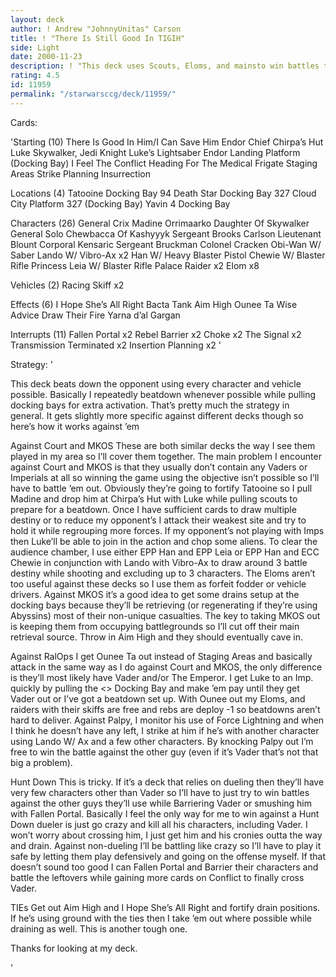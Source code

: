 ```yaml
---
layout: deck
author: ! Andrew "JohnnyUnitas" Carson
title: ! "There Is Still Good In TIGIH"
side: Light
date: 2000-11-23
description: ! "This deck uses Scouts, Eloms, and mainsto win battles to cross Vader"
rating: 4.5
id: 11959
permalink: "/starwarsccg/deck/11959/"
---
```

Cards: 

'Starting (10)
There Is Good In Him/I Can Save Him
Endor Chief Chirpa’s Hut
Luke Skywalker, Jedi Knight
Luke’s Lightsaber
Endor Landing Platform (Docking Bay)
I Feel The Conflict
Heading For The Medical Frigate
Staging Areas
Strike Planning
Insurrection

Locations (4)
Tatooine Docking Bay 94
Death Star Docking Bay 327
Cloud City Platform 327 (Docking Bay)
Yavin 4 Docking Bay

Characters (26)
General Crix Madine
Orrimaarko
Daughter Of Skywalker
General Solo
Chewbacca Of Kashyyyk
Sergeant Brooks Carlson
Lieutenant Blount
Corporal Kensaric
Sergeant Bruckman
Colonel Cracken
Obi-Wan W/ Saber
Lando W/ Vibro-Ax x2
Han W/ Heavy Blaster Pistol
Chewie W/ Blaster Rifle
Princess Leia W/ Blaster Rifle
Palace Raider x2
Elom x8

Vehicles (2)
Racing Skiff x2

Effects (6)
I Hope She’s All Right
Bacta Tank
Aim High
Ounee Ta
Wise Advice
Draw Their Fire
Yarna d’al Gargan

Interrupts (11)
Fallen Portal x2
Rebel Barrier x2
Choke x2
The Signal x2
Transmission Terminated x2
Insertion Planning x2 '

Strategy: '

This deck beats down the opponent using every
character and vehicle possible. Basically I
repeatedly beatdown whenever possible while
pulling docking bays for extra activation. That’s
pretty much the strategy in general. It gets
slightly more specific against different decks
though so here’s how it works against ’em

Against Court and MKOS These are both similar decks
the way I see them played in my area so I’ll cover
them together. The main problem I encounter against
Court and MKOS is that they usually don’t contain
any Vaders or Imperials at all so winning the game
using the objective isn’t possible so I’ll have to
battle ’em out. Obviously they’re going to fortify
Tatooine so I pull Madine and drop him at Chirpa’s
Hut with Luke while pulling scouts to prepare for
a beatdown. Once I have sufficient cards to draw
multiple destiny or to reduce my opponent’s I
attack their weakest site and try to hold it while
regrouping more forces. If my opponent’s not
playing with Imps then Luke’ll be able to join in
the action and chop some aliens. To clear the
audience chamber, I use either EPP Han and EPP Leia
or EPP Han and ECC Chewie in conjunction with Lando
with Vibro-Ax to draw around 3 battle destiny
while shooting and excluding up to 3 characters.
The Eloms aren’t too useful against these decks so
I use them as forfeit fodder or vehicle drivers.
Against MKOS it’s a good idea to get some drains
setup at the docking bays because they’ll be
retrieving (or regenerating if they’re using
Abyssins) most of their non-unique casualties.
The key to taking MKOS out is keeping them from
occupying battlegrounds so I’ll cut off their
main retrieval source. Throw in Aim High and they
should eventually cave in.

Against RalOps I get Ounee Ta out instead of
Staging Areas and basically attack in the same way
as I do against Court and MKOS, the only difference
is they’ll most likely have Vader and/or The Emperor.
I get Luke to an Imp. quickly by pulling the
<> Docking Bay and make ’em pay until they get
Vader out or I’ve got a beatdown set up. With
Ounee out my Eloms, and raiders with their skiffs
are free and rebs are deploy -1 so beatdowns aren’t
hard to deliver. Against Palpy, I monitor his use
of Force Lightning and when I think he doesn’t have
any left, I strike at him if he’s with another
character using Lando W/ Ax and a few other characters.
By knocking Palpy out I’m free to win the battle
against the other guy (even if it’s Vader that’s
not that big a problem).

Hunt Down This is tricky. If it’s a deck that
relies on dueling then they’ll have very few
characters other than Vader so I’ll have to
just try to win battles against the other guys
they’ll use while Barriering Vader or smushing
him with Fallen Portal. Basically I feel the only
way for me to win against a Hunt Down dueler is
just go crazy and kill all his characters, including
Vader. I won’t worry about crossing him, I just get
him and his cronies outta the way and drain. Against
non-dueling I’ll be battling like crazy so I’ll
have to play it safe by letting them play defensively
and going on the offense myself. If that doesn’t
sound too good I can Fallen Portal and Barrier their
characters and battle the leftovers while gaining
more cards on Conflict to finally cross Vader.

TIEs Get out Aim High and I Hope She’s All Right
and fortify drain positions. If he’s using ground
with the ties then I take ’em out where possible while
draining as well. This is another tough one.

Thanks for looking at my deck.






'
